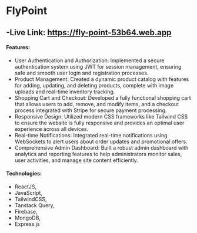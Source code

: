 # FlyPoint 
-Live Link: https://fly-point-53b64.web.app
-
#### Features:
-  User Authentication and Authorization: Implemented a secure authentication system using JWT for session management, ensuring safe and smooth user login and registration processes.
-  Product Management: Created a dynamic product catalog with features for adding, updating, and deleting products, complete with image uploads and real-time inventory tracking.
-  Shopping Cart and Checkout: Developed a fully functional shopping cart that allows users to add, remove, and modify items, and a checkout process integrated with Stripe for secure payment processing.
-  Responsive Design: Utilized modern CSS frameworks like Tailwind CSS to ensure the website is fully responsive and provides an optimal user experience across all devices.
-  Real-time Notifications: Integrated real-time notifications using WebSockets to alert users about order updates and promotional offers.
-  Comprehensive Admin Dashboard: Built a robust admin dashboard with analytics and reporting features to help administrators monitor sales, user activities, and manage site content efficiently.

#### Technologies:
- ReactJS,
- JavaScript,
- TailwindCSS,
- Tanstack Query,
- Firebase,
- MongoDB,
- Express.js

